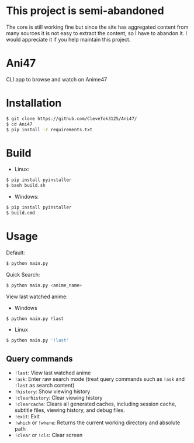 # This project is semi-abandoned
The core is still working fine but since the site has aggregated content from many sources it is not easy to extract the content, so I have to abandon it. I would appreciate it if you help maintain this project.

# Ani47
CLI app to browse and watch on Anime47
# Installation
```bash
$ git clone https://github.com/CleveTok3125/Ani47/
$ cd Ani47
$ pip install -r requirements.txt
```
# Build
- Linux:
```bash
$ pip install pyinstaller
$ bash build.sh
```
- Windows:
```cmd
$ pip install pyinstaller
$ build.cmd
```
# Usage
Default:
```bash
$ python main.py
```
Quick Search:
```bash
$ python main.py <anime_name>
```
View last watched anime:
- Windows
```cmd
$ python main.py !last
```
- Linux
```bash
$ python main.py '!last'
```
## Query commands
- `!last`: View last watched anime
- `!ask`: Enter raw search mode (treat query commands such as `!ask` and `!last` as search content)
- `!history`: Show viewing history
- `!clearhistory`: Clear viewing history
- `!clearcache`: Clears all generated caches, including session cache, subtitle files, viewing history, and debug files.
- `!exit`: Exit
- `!which` or `!where`: Returns the current working directory and absolute path
- `!clear` or `!cls`: Clear screen
